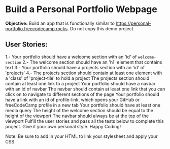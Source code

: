 # Build a Personal Portfolio Webpage

**Objective:** Build an app that is functionally similar to https://personal-portfolio.freecodecamp.rocks. Do not copy this demo project.

## User Stories:

1.- Your portfolio should have a welcome section with an 'id' of `welcome-section`
2.- The welcome section should have an 'h1' element that contains text
3.- Your portfolio should have a projects section with an 'id' of 'projects'
4.- The projects section should contain at least one element with a 'class' of 'project-tile' to hold a project
The projects section should contain at least one link to a project
Your portfolio should have a navbar with an id of navbar
The navbar should contain at least one link that you can click on to navigate to different sections of the page
Your portfolio should have a link with an id of profile-link, which opens your GitHub or freeCodeCamp profile in a new tab
Your portfolio should have at least one media query
The height of the welcome section should be equal to the height of the viewport
The navbar should always be at the top of the viewport
Fulfill the user stories and pass all the tests below to complete this project. Give it your own personal style. Happy Coding!

Note: Be sure to add <link rel="stylesheet" href="styles.css"> in your HTML to link your stylesheet and apply your CSS